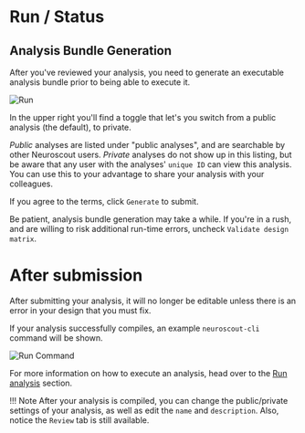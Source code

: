 # Run / Status

## Analysis Bundle Generation

After you've reviewed your analysis, you need to generate an executable analysis bundle prior to being able to execute it.

![Run](img/run.png)

In the upper right you'll find a toggle that let's you switch from a public analysis (the default), to private.

_Public_ analyses are listed under "public analyses", and are searchable by other Neuroscout users.
_Private_ analyses do not show up in this listing, but be aware that any user with the analyses' `unique ID` can view this analysis.
You can use this to your advantage to share your analysis with your colleagues.

If you agree to the terms, click `Generate` to submit.

Be patient, analysis bundle generation may take a while.
If you're in a rush, and are willing to risk additional run-time errors, uncheck `Validate design matrix`.

# After submission

After submitting your analysis, it will no longer be editable unless there is an error in your design that you must fix.

If your analysis successfully compiles, an example `neuroscout-cli` command will be shown.

![Run Command](img/run_command.png)

For more information on how to execute an analysis, head over to the [Run analysis](../cli/index.md) section.

!!! Note
    After your analysis is compiled, you can change the public/private settings of your analysis, as well as edit the `name` and `description`.
    Also, notice the `Review` tab is still available.
